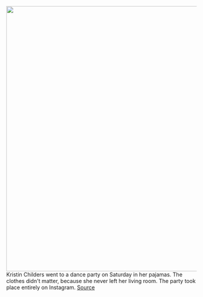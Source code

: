 <img src='https://cdn.vox-cdn.com/thumbor/CcWvBrCVHcoVy07jau8W3AEQ9A4=/0x0:1200x1104/1200x800/filters:focal(504x456:696x648)/cdn.vox-cdn.com/uploads/chorus_image/image/66544267/Screen_Shot_2020_03_23_at_2.17.08_PM.0.png' width='700px' /><br/>
Kristin Childers went to a dance party on Saturday in her pajamas. The clothes didn't matter, because she never left her living room. The party took place entirely on Instagram.
<a href='https://www.theverge.com/2020/3/23/21191546/dance-parties-instagram-live-zoom-coronavirus-pandemic'> Source <a/>